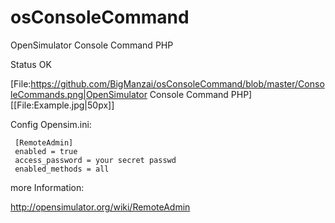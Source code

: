 # osConsoleCommand
OpenSimulator Console Command PHP

Status OK

[File:https://github.com/BigManzai/osConsoleCommand/blob/master/ConsoleCommands.png|OpenSimulator Console Command PHP]
[[File:Example.jpg|50px]]

Config Opensim.ini:

     [RemoteAdmin]
     enabled = true
     access_password = your secret passwd
     enabled_methods = all

more Information:

http://opensimulator.org/wiki/RemoteAdmin
